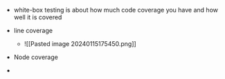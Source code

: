 * white-box testing is about how much code coverage you have and how well it is covered 

* line coverage 
	* ![[Pasted image 20240115175450.png]]
* Node coverage 
* 
